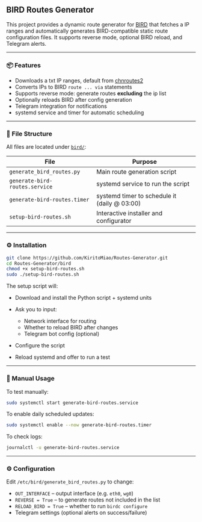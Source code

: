 ## BIRD Routes Generator

This project provides a dynamic route generator for [BIRD](https://bird.network.cz/) that fetches a IP ranges and automatically generates BIRD-compatible static route configuration files. It supports reverse mode, optional BIRD reload, and Telegram alerts.

---

### 📦 Features

* Downloads a txt IP ranges, default from [chnroutes2](https://github.com/misakaio/chnroutes2)
* Converts IPs to BIRD `route ... via` statements
* Supports reverse mode: generate routes **excluding** the ip list
* Optionally reloads BIRD after config generation
* Telegram integration for notifications
* systemd service and timer for automatic scheduling

---

### 📁 File Structure

All files are located under [`bird/`](https://github.com/KiritoMiao/Routes-Generator/tree/main/bird):

| File                           | Purpose                                      |
| ------------------------------ | -------------------------------------------- |
| `generate_bird_routes.py`      | Main route generation script                 |
| `generate-bird-routes.service` | systemd service to run the script            |
| `generate-bird-routes.timer`   | systemd timer to schedule it (daily @ 03:00) |
| `setup-bird-routes.sh`         | Interactive installer and configurator       |

---

### ⚙️ Installation

```bash
git clone https://github.com/KiritoMiao/Routes-Generator.git
cd Routes-Generator/bird
chmod +x setup-bird-routes.sh
sudo ./setup-bird-routes.sh
```

The setup script will:

* Download and install the Python script + systemd units
* Ask you to input:

  * Network interface for routing
  * Whether to reload BIRD after changes
  * Telegram bot config (optional)
* Configure the script
* Reload systemd and offer to run a test

---

### 🔄 Manual Usage

To test manually:

```bash
sudo systemctl start generate-bird-routes.service
```

To enable daily scheduled updates:

```bash
sudo systemctl enable --now generate-bird-routes.timer
```

To check logs:

```bash
journalctl -u generate-bird-routes.service
```

---

### ⚙️ Configuration

Edit `/etc/bird/generate_bird_routes.py` to change:

* `OUT_INTERFACE` – output interface (e.g. `eth0`, `wg0`)
* `REVERSE = True` – to generate routes not included in the list
* `RELOAD_BIRD = True` – whether to run `birdc configure`
* Telegram settings (optional alerts on success/failure)
